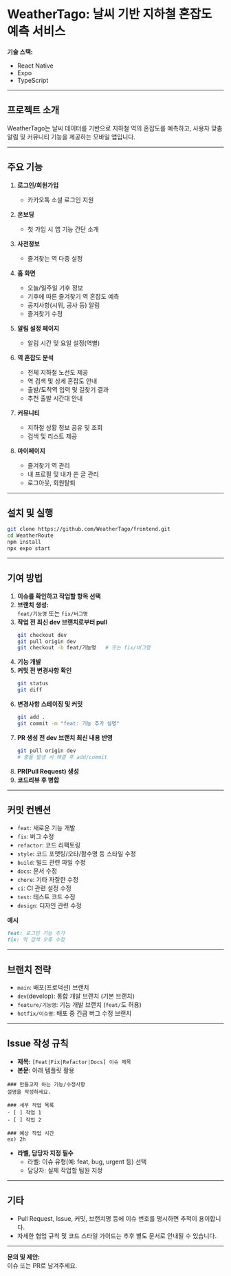 # WeatherTago: 날씨 기반 지하철 혼잡도 예측 서비스

**기술 스택:**  
- React Native  
- Expo  
- TypeScript  

---

## 프로젝트 소개

WeatherTago는 날씨 데이터를 기반으로 지하철 역의 혼잡도를 예측하고, 사용자 맞춤 알림 및 커뮤니티 기능을 제공하는 모바일 앱입니다.

---

## 주요 기능

1. **로그인/회원가입**
   - 카카오톡 소셜 로그인 지원

2. **온보딩**
   - 첫 가입 시 앱 기능 간단 소개

3. **사전정보**
   - 즐겨찾는 역 다중 설정

4. **홈 화면**
   - 오늘/일주일 기후 정보
   - 기후에 따른 즐겨찾기 역 혼잡도 예측
   - 공지사항(시위, 공사 등) 알림
   - 즐겨찾기 수정

5. **알림 설정 페이지**
   - 알림 시간 및 요일 설정(역별)

6. **역 혼잡도 분석**
   - 전체 지하철 노선도 제공
   - 역 검색 및 상세 혼잡도 안내
   - 출발/도착역 입력 및 길찾기 결과
   - 추천 출발 시간대 안내

7. **커뮤니티**
   - 지하철 상황 정보 공유 및 조회
   - 검색 및 리스트 제공

8. **마이페이지**
   - 즐겨찾기 역 관리
   - 내 프로필 및 내가 쓴 글 관리
   - 로그아웃, 회원탈퇴

---

## 설치 및 실행

```bash
git clone https://github.com/WeatherTago/frontend.git
cd WeatherRoute
npm install
npx expo start
```

---

## 기여 방법

1. **이슈를 확인하고 작업할 항목 선택**
2. **브랜치 생성:**  
   `feat/기능명` 또는 `fix/버그명`
3. **작업 전 최신 dev 브랜치로부터 pull**
   ```bash
   git checkout dev
   git pull origin dev
   git checkout -b feat/기능명   # 또는 fix/버그명
   ```
4. **기능 개발**
5. **커밋 전 변경사항 확인**
   ```bash
   git status
   git diff
   ```
6. **변경사항 스테이징 및 커밋**
   ```bash
   git add .
   git commit -m "feat: 기능 추가 설명"
   ```
7. **PR 생성 전 dev 브랜치 최신 내용 반영**
   ```bash
   git pull origin dev
   # 충돌 발생 시 해결 후 add/commit
   ```
8. **PR(Pull Request) 생성**
9. **코드리뷰 후 병합**

---

## 커밋 컨벤션

- `feat`: 새로운 기능 개발
- `fix`: 버그 수정
- `refactor`: 코드 리팩토링
- `style`: 코드 포맷팅/오타/함수명 등 스타일 수정
- `build`: 빌드 관련 파일 수정
- `docs`: 문서 수정
- `chore`: 기타 자잘한 수정
- `ci`: CI 관련 설정 수정
- `test`: 테스트 코드 수정
- `design`: 디자인 관련 수정

**예시**  
```markdown
feat: 로그인 기능 추가
fix: 역 검색 오류 수정
```

---

## 브랜치 전략

- `main`: 배포(프로덕션) 브랜치
- `dev`(develop): 통합 개발 브랜치 (기본 브랜치)
- `feature/기능명`: 기능 개발 브랜치 (`feat/`도 허용)
- `hotfix/이슈명`: 배포 중 긴급 버그 수정 브랜치

---

## Issue 작성 규칙

- **제목:** `[Feat|Fix|Refactor|Docs] 이슈 제목`
- **본문:** 아래 템플릿 활용

```
### 만들고자 하는 기능/수정사항
설명을 작성하세요.

### 세부 작업 목록
- [ ] 작업 1
- [ ] 작업 2

### 예상 작업 시간
ex) 2h
```

- **라벨, 담당자 지정 필수**  
  - 라벨: 이슈 유형(예: feat, bug, urgent 등) 선택  
  - 담당자: 실제 작업할 팀원 지정

---

## 기타

- Pull Request, Issue, 커밋, 브랜치명 등에 이슈 번호를 명시하면 추적이 용이합니다.
- 자세한 협업 규칙 및 코드 스타일 가이드는 추후 별도 문서로 안내될 수 있습니다.

---

**문의 및 제안:**  
이슈 또는 PR로 남겨주세요.
